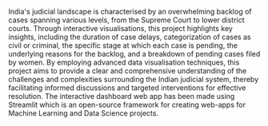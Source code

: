 India's judicial landscape is characterised by an overwhelming backlog of cases spanning various levels, from the Supreme Court to lower district courts.
Through interactive visualisations, this project highlights key insights, including the duration of case delays, categorization of cases as civil or criminal, the specific stage at which each case is pending, the underlying reasons for the backlog, and a breakdown of pending cases filed by women. By employing advanced data visualisation techniques, this project aims to provide a clear and comprehensive understanding of the challenges and complexities surrounding the Indian judicial system, thereby facilitating informed discussions and targeted interventions for effective resolution.
The interactive dashboard web app has been made using Streamlit which is an open-source framework for creating web-apps for Machine Learning and Data Science projects.
